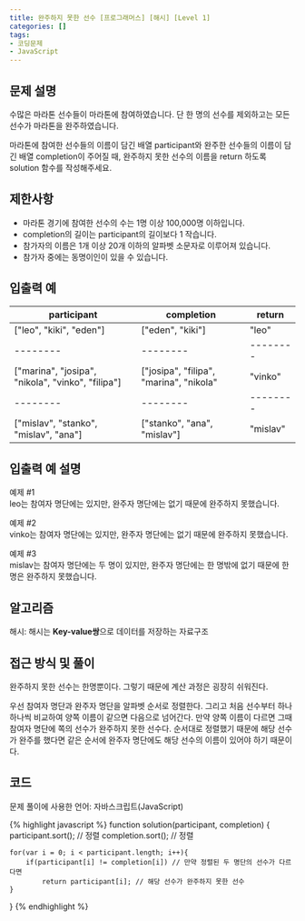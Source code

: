 ```yaml
---
title: 완주하지 못한 선수 [프로그래머스] [해시] [Level 1]
categories: []
tags:
- 코딩문제
- JavaScript
---
```


## 문제 설명

수많은 마라톤 선수들이 마라톤에 참여하였습니다. 단 한 명의 선수를 제외하고는 모든 선수가 마라톤을 완주하였습니다.

마라톤에 참여한 선수들의 이름이 담긴 배열 participant와 완주한 선수들의 이름이 담긴 배열 completion이 주어질 때, 완주하지 못한 선수의 이름을 return 하도록 solution 함수를 작성해주세요.

## 제한사항

* 마라톤 경기에 참여한 선수의 수는 1명 이상 100,000명 이하입니다.
* completion의 길이는 participant의 길이보다 1 작습니다.
* 참가자의 이름은 1개 이상 20개 이하의 알파벳 소문자로 이루어져 있습니다.
* 참가자 중에는 동명이인이 있을 수 있습니다.

## 입출력 예



| participant | completion | return |
| -------- | -------- | -------- |
| ["leo", "kiki", "eden"]     | ["eden", "kiki"]     | "leo"     |
| -------- | -------- | -------- |
| ["marina", "josipa", "nikola", "vinko", "filipa"] | ["josipa", "filipa", "marina", "nikola" | "vinko" |
| -------- | -------- | -------- |
| ["mislav", "stanko", "mislav", "ana"] | ["stanko", "ana", "mislav"] | "mislav" |


## 입출력 예 설명

예제 #1 <br>
leo는 참여자 명단에는 있지만, 완주자 명단에는 없기 때문에 완주하지 못했습니다.

예제 #2 <br>
vinko는 참여자 명단에는 있지만, 완주자 명단에는 없기 때문에 완주하지 못했습니다.

예제 #3 <br>
mislav는 참여자 명단에는 두 명이 있지만, 완주자 명단에는 한 명밖에 없기 때문에 한명은 완주하지 못했습니다.

## 알고리즘

해시: 해시는 **Key-value쌍**으로 데이터를 저장하는 자료구조

## 접근 방식 및 풀이

완주하지 못한 선수는 한명뿐이다. 그렇기 때문에 계산 과정은 굉장히 쉬워진다.

우선 참여자 명단과 완주자 명단을 알파벳 순서로 정렬한다. 그리고 처음 선수부터 하나하나씩 비교하여 양쪽 이름이 같으면 다음으로 넘어간다. 만약 양쪽 이름이 다르면 그때 참여자 명단에 쪽의 선수가 완주하지 못한 선수다. 순서대로 정렬했기 때문에 해당 선수가 완주를 했다면 같은 순서에 완주자 명단에도 해당 선수의 이름이 있어야 하기 때문이다.

## 코드
문제 풀이에 사용한 언어: 자바스크립트(JavaScript)

{% highlight javascript %}
function solution(participant, completion) {
    participant.sort(); // 정렬
    completion.sort(); // 정렬
    
    for(var i = 0; i < participant.length; i++){
        if(participant[i] != completion[i]) // 만약 정렬된 두 명단의 선수가 다르다면
            return participant[i]; // 해당 선수가 완주하지 못한 선수
    }
}
{% endhighlight %}
